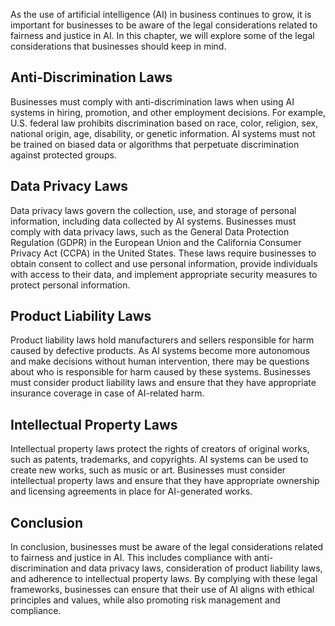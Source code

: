 
As the use of artificial intelligence (AI) in business continues to grow, it is important for businesses to be aware of the legal considerations related to fairness and justice in AI. In this chapter, we will explore some of the legal considerations that businesses should keep in mind.

Anti-Discrimination Laws
------------------------

Businesses must comply with anti-discrimination laws when using AI systems in hiring, promotion, and other employment decisions. For example, U.S. federal law prohibits discrimination based on race, color, religion, sex, national origin, age, disability, or genetic information. AI systems must not be trained on biased data or algorithms that perpetuate discrimination against protected groups.

Data Privacy Laws
-----------------

Data privacy laws govern the collection, use, and storage of personal information, including data collected by AI systems. Businesses must comply with data privacy laws, such as the General Data Protection Regulation (GDPR) in the European Union and the California Consumer Privacy Act (CCPA) in the United States. These laws require businesses to obtain consent to collect and use personal information, provide individuals with access to their data, and implement appropriate security measures to protect personal information.

Product Liability Laws
----------------------

Product liability laws hold manufacturers and sellers responsible for harm caused by defective products. As AI systems become more autonomous and make decisions without human intervention, there may be questions about who is responsible for harm caused by these systems. Businesses must consider product liability laws and ensure that they have appropriate insurance coverage in case of AI-related harm.

Intellectual Property Laws
--------------------------

Intellectual property laws protect the rights of creators of original works, such as patents, trademarks, and copyrights. AI systems can be used to create new works, such as music or art. Businesses must consider intellectual property laws and ensure that they have appropriate ownership and licensing agreements in place for AI-generated works.

Conclusion
----------

In conclusion, businesses must be aware of the legal considerations related to fairness and justice in AI. This includes compliance with anti-discrimination and data privacy laws, consideration of product liability laws, and adherence to intellectual property laws. By complying with these legal frameworks, businesses can ensure that their use of AI aligns with ethical principles and values, while also promoting risk management and compliance.
